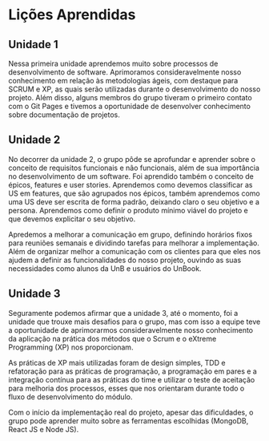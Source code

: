 # Lições Aprendidas

## Unidade 1

Nessa primeira unidade aprendemos muito sobre processos de desenvolvimento de software. Aprimoramos consideravelmente nosso conhecimento em relação às metodologias ágeis, com destaque para SCRUM e XP, as quais serão utilizadas durante o desenvolvimento do nosso projeto. Além disso, alguns membros do grupo tiveram o primeiro contato com o Git Pages e tivemos a oportunidade de desenvolver conhecimento sobre documentação de projetos.

## Unidade 2

No decorrer da unidade 2, o grupo pôde se aprofundar e aprender sobre o conceito de requisitos funcionais e não funcionais, além de sua importância no desenvolvimento de um software. Foi aprendido também o conceito de épicos, features e user stories. Aprendemos como devemos classificar as US em features, que são agrupados nos épicos, também aprendemos como uma US deve ser escrita de forma padrão, deixando claro o seu objetivo e a persona. Aprendemos como definir o produto mínimo viável do projeto e que devemos explicitar o seu objetivo.

Apredemos a melhorar a comunicação em grupo, definindo horários fixos para reuniões semanais e dividindo tarefas para melhorar a implementação. Além de organizar melhor a comunicação com os clientes para que eles nos ajudem a definir as funcionalidades do nosso projeto, ouvindo as suas necessidades como alunos da UnB e usuários do UnBook.

## Unidade 3

Seguramente podemos afirmar que a unidade 3, até o momento, foi a unidade que trouxe mais desafios para o grupo, mas com isso a equipe teve a oportunidade de  aprimorarmos consideravelmente nosso conhecimento da aplicação na prática dos métodos que o Scrum
e o eXtreme Programming (XP) nos proporcionam.

As práticas de XP mais utilizadas foram de design simples, TDD e refatoração para as práticas de programação, a programação em pares e a integração contínua para as práticas do time e utilizar o teste de aceitação para melhoria dos processos, esses que nos orientaram durante todo o fluxo de desenvolvimento do módulo. 

Com o início da implementação real do projeto, apesar das dificuldades, o grupo pode aprender muito sobre as ferramentas escolhidas (MongoDB, React JS e Node JS).

 
